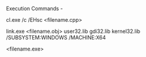 Execution Commands -

cl.exe /c /EHsc <filename.cpp>

link.exe <filename.obj> user32.lib gdi32.lib kernel32.lib /SUBSYSTEM:WINDOWS /MACHINE:X64

<filename.exe>
